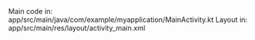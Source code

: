 Main code in: app/src/main/java/com/example/myapplication/MainActivity.kt
Layout in: app/src/main/res/layout/activity_main.xml
